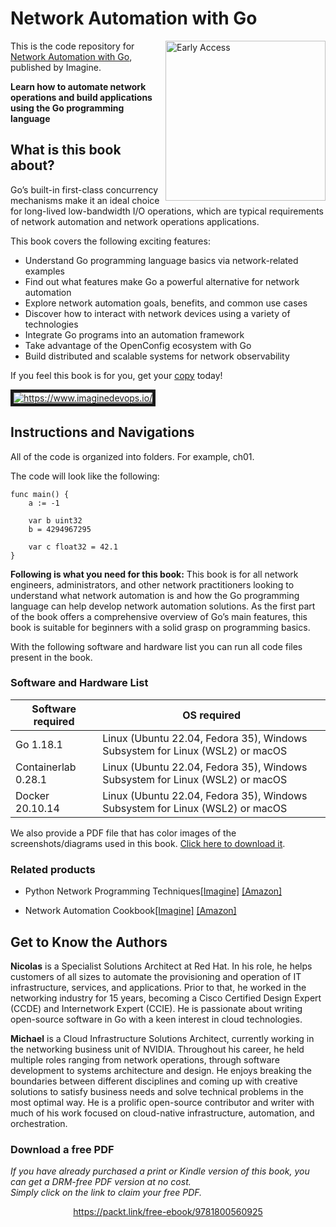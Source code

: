 # Network Automation with Go

<a href="https://www.imaginedevops.io/product/network-automation-with-go/9781800560925?utm_source=github&utm_medium=repository&utm_campaign=9781800560925"><img src="https://static.packt-cdn.com/products/9781800560925/cover/smaller" alt="Early Access" height="256px" align="right"></a>

This is the code repository for [Network Automation with Go](https://www.imaginedevops.io/product/network-automation-with-go/9781800560925?utm_source=github&utm_medium=repository&utm_campaign=9781800560925), published by Imagine.

**Learn how to automate network operations and build applications using the Go programming language**

## What is this book about?
Go’s built-in first-class concurrency mechanisms make it an ideal choice for long-lived low-bandwidth I/O operations, which are typical requirements of network automation and network operations applications.

This book covers the following exciting features:
* Understand Go programming language basics via network-related examples
* Find out what features make Go a powerful alternative for network automation
* Explore network automation goals, benefits, and common use cases
* Discover how to interact with network devices using a variety of technologies
* Integrate Go programs into an automation framework
* Take advantage of the OpenConfig ecosystem with Go
* Build distributed and scalable systems for network observability

If you feel this book is for you, get your [copy](https://www.amazon.com/dp/1800560923) today!

<a href="https://www.imaginedevops.io/?utm_source=github&utm_medium=banner&utm_campaign=GitHubBanner"><img src="https://raw.githubusercontent.com/ImagineDevOps/GitHub/master/GitHub.png" 
alt="https://www.imaginedevops.io/" border="5" /></a>

## Instructions and Navigations
All of the code is organized into folders. For example, ch01.

The code will look like the following:
```
func main() {     
    a := -1     
    
    var b uint32     
    b = 4294967295     
    
    var c float32 = 42.1
}
```

**Following is what you need for this book:**
This book is for all network engineers, administrators, and other network practitioners looking to understand what network automation is and how the Go programming language can help develop network automation solutions. As the first part of the book offers a comprehensive overview of Go’s main features, this book is suitable for beginners with a solid grasp on programming basics.

With the following software and hardware list you can run all code files present in the book.
### Software and Hardware List
| Software required | OS required |
| ------------------------------------ | ----------------------------------- |
| Go 1.18.1 | Linux (Ubuntu 22.04, Fedora 35), Windows Subsystem for Linux (WSL2) or macOS |
| Containerlab 0.28.1 | Linux (Ubuntu 22.04, Fedora 35), Windows Subsystem for Linux (WSL2) or macOS |
| Docker 20.10.14 | Linux (Ubuntu 22.04, Fedora 35), Windows Subsystem for Linux (WSL2) or macOS |


We also provide a PDF file that has color images of the screenshots/diagrams used in this book. [Click here to download it](https://packt.link/hOgov).

### Related products
*  Python Network Programming Techniques[[Imagine]](https://www.imaginedevops.io/product/python-network-programming-techniques/9781838646639?utm_source=github&utm_medium=repository&utm_campaign=9781838646639) [[Amazon]](https://www.amazon.com/dp/1838646639)

*  Network Automation Cookbook[[Imagine]](https://www.imaginedevops.io/product/network-automation-cookbook/9781789956481?utm_source=github&utm_medium=repository&utm_campaign=9781789956481) [[Amazon]](https://www.amazon.com/dp/178995648X)

## Get to Know the Authors
**Nicolas**
is a Specialist Solutions Architect at Red Hat. In his role, he helps customers of all sizes to automate the provisioning and operation of IT infrastructure, services, and applications. Prior to that, he worked in the networking industry for 15 years, becoming a Cisco Certified Design Expert (CCDE) and Internetwork Expert (CCIE). He is passionate about writing open-source software in Go with a keen interest in cloud technologies.


**Michael**
is a Cloud Infrastructure Solutions Architect, currently working in the networking business unit of NVIDIA. Throughout his career, he held multiple roles ranging from network operations, through software development to systems architecture and design. He enjoys breaking the boundaries between different disciplines and coming up with creative solutions to satisfy business needs and solve technical problems in the most optimal way. He is a prolific open-source contributor and writer with much of his work focused on cloud-native infrastructure, automation, and orchestration.

### Download a free PDF

 <i>If you have already purchased a print or Kindle version of this book, you can get a DRM-free PDF version at no cost.<br>Simply click on the link to claim your free PDF.</i>
<p align="center"> <a href="https://packt.link/free-ebook/9781800560925">https://packt.link/free-ebook/9781800560925 </a> </p>